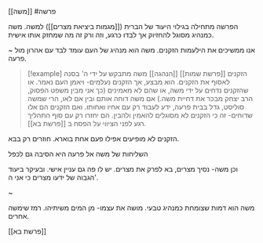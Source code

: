 
[[משה]]
#פרשה 

הפרשה מתחילה בגילוי היעוד של הברית ([[מגמות ביציאת מצרים]]) למשה. משה כמנהיג מסוגל להחזיוק אך לבדו כרגע, וזה ורק זה מה שמחזק אותו אישית.

~
אנו ממשיכים את הילעמות הזקנים. משה הוא מנהיג של העם עומד לבד עם אהרון מול פרעה.


> [!example] הזקנים
> [[פרשת שמות]]
> [[הנהגה]]
משה מתבקש על ידי ה' בסנה לאסוף את הזקנים. הוא מבצע, אך הזקנים נעלמים- ויאמן העם נאמר.
או שהזקנים נדחים על ידי משה,
או שהם לא מאמינים (כך אני מבין משפט הפסוק, הרב יצחק מבכר את דחיית משה.)
אם משה דוחה אותם ובין אם לאו, הרי שמשה סוליסט, גדל בבית פרעה, ידע לעבוד רק עם אחיו ואחותו.
ואם הזקנים הם אלו שדוחים- זה כי הזקנים לא מסוגלים להאמין ולהבין. הם יחזרו רק עם סוף התהליך רגע לפני הציווי על הפסח ב [[פרשת בא]].

הזקנים לא מופיעים אפילו פעם אחת בוארא. חוזרים רק בבא.

השליחות של משה אל פרעה היא הסיבה גם לכפל  

וכן משה- נסיך מצרים, בא לפרק את מצרים. יש לו פה גם עניין אישי.
ובעיקר ביעוד הגבוה של ידעו מצרים כי אני ה'.

~

משה הוא דמות שצומחת כמנהיג טבעי. מושה את עצמו- מן המים משיתיהו.
רמז שימשה אחרים.

[[פרשת בא]]



